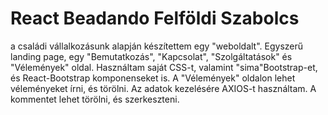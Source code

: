 # React Beadando Felföldi Szabolcs
a családi vállalkozásunk alapján készítettem egy "weboldalt". Egyszerű landing page, egy "Bemutatkozás", "Kapcsolat", "Szolgáltatások" és "Vélemények" oldal.
Használtam saját CSS-t, valamint "sima"Bootstrap-et, és React-Bootstrap komponenseket is.
A "Vélemények" oldalon lehet véleményeket írni, és törölni. Az adatok kezelésére AXIOS-t használtam.
A kommentet lehet törölni, és szerkeszteni.